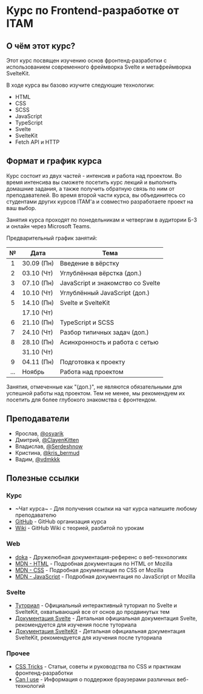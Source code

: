 # Курс по Frontend-разработке от ITAM

## О чём этот курс?

Этот курс посвящен изучению основ фронтенд-разработки с использованием современного фреймворка Svelte и метафреймворка SvelteKit.

В ходе курса вы базово изучите следующие технологии:

- HTML
- CSS
- SCSS
- JavaScript
- TypeScript
- Svelte
- SvelteKit
- Fetch API и HTTP

## Формат и график курса

Курс состоит из двух частей - интенсив и работа над проектом. Во время интенсива вы сможете посетить курс лекций и выполнить домашние задания, а также получить обратную связь по ним от преподавателей. Во время второй части курса, вы объединитесь со студентами других курсов ITAM'а и совместно разработаете проект на ваш выбор.

Занятия курса проходят по понедельникам и четвергам в аудитории Б-3 и онлайн через Microsoft Teams.

Предварительный график занятий:

|  №  | Дата       | Тема                              |
| :-: | ---------- | --------------------------------- |
|  1  | 30.09 (Пн) | Введение в вёрстку                |
|  2  | 03.10 (Чт) | Углублённая вёрстка (доп.)        |
|  3  | 07.10 (Пн) | JavaScript и знакомство со Svelte |
|  4  | 10.10 (Чт) | Углублённый JavaScript (доп.)     |
|  5  | 14.10 (Пн) | Svelte и SvelteKit                |
|     | 17.10 (Чт) |                                   |
|  6  | 21.10 (Пн) | TypeScript и SCSS                 |
|  7  | 24.10 (Чт) | Разбор типичных задач (доп.)      |
|  8  | 28.10 (Пн) | Асинхронность и работа с сетью    |
|     | 31.10 (Чт) |                                   |
|  9  | 04.11 (Пн) | Подготовка к проекту              |
| ... | Ноябрь     | Работа над проектом               |

Занятия, отмеченные как "(доп.)", не являются обязательными для успешной работы над проектом. Тем не менее, мы рекомендуем их посетить для более глубокого знакомства с фронтендом.

## Преподаватели

- Ярослав, [@osyarik](https://t.me/osyarik)
- Дмитрий, [@ClayenKitten](https://t.me/ClayenKitten)
- Владислав, [@Serdeshnow](https://t.me/Serdeshnow)
- Кристина, [@kris_bermud](https://t.me/kris_bermud)
- Вадим, [@vdmkkk](https://t.me/vdmkkk)

## Полезные ссылки

### Курс

- ~Чат курса~ - Для получения ссылки на чат курса напишите любому преподавателю
- [GitHub](https://github.com/ITAM-Frontend-Course-2024) - GitHub организация курса
- [Wiki](https://github.com/ITAM-Frontend-Course-2024/.github/wiki) - GitHub Wiki с теорией, разбитой по урокам

### Web

- [doka](https://doka.guide/) - Дружелюбная документация-референс о веб-технологиях
- [MDN - HTML](https://developer.mozilla.org/en-US/docs/Web/HTML) - Подробная документация по HTML от Mozilla
- [MDN - CSS](https://developer.mozilla.org/en-US/docs/Web/CSS) - Подробная документация по CSS от Mozilla
- [MDN - JavaScript](https://developer.mozilla.org/en-US/docs/Web/JavaScript) - Подробная документация по JavaScript от Mozilla

### Svelte

- [Туториал](https://learn.svelte.dev/tutorial) - Официальный интерактивный туториал по Svelte и SvelteKit, охватывающий все от основ до продвинутых тем
- [Документация Svelte](https://svelte.dev/docs) - Детальная официальная документация Svelte, рекомендуется для изучения после туториала
- [Документация SvelteKit](https://kit.svelte.dev/docs) - Детальная официальная документация SvelteKit, рекомендуется для изучения после туториала

### Прочее

- [CSS Tricks](https://css-tricks.com/) - Статьи, советы и руководства по CSS и практикам фронтенд-разработки
- [Can I use](https://caniuse.com/) - Информация о поддержке браузерами различных веб-технологий
